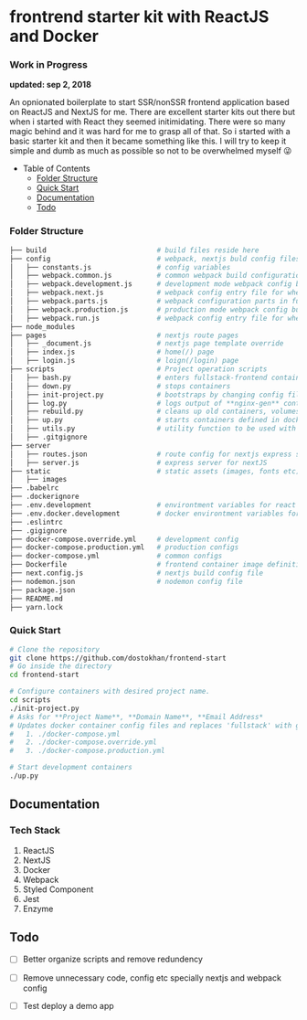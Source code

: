 # frontrend starter kit with ReactJS and Docker
### Work in Progress 
**updated: sep 2, 2018**

An opnionated boilerplate to start SSR/nonSSR frontend application based on ReactJS and NextJS for me.
There are excellent starter kits out there but when i started with React they seemed initimidating.
There were so many magic behind and it was hard for me to grasp all of that. 
So i started with a basic starter kit and then it became something like this.
I will try to keep it simple and dumb as much as possible so not to be overwhelmed myself :stuck_out_tongue_winking_eye:

- Table of Contents
  - [Folder Structure](#folder-structure)
  - [Quick Start](#quick-start)
  - [Documentation](#documentation)
  - [Todo](#todo)


### Folder Structure
```bash
├── build                           # build files reside here
├── config                          # webpack, nextjs buld config files
│   ├── constants.js                # config variables
│   ├── webpack.common.js           # common webpack build configurations
│   ├── webpack.development.js      # development mode webpack config build configurations
│   ├── webpack.next.js             # webpack config entry file for when using nextjs
│   ├── webpack.parts.js            # webpack configuration parts in functions
│   ├── webpack.production.js       # production mode webpack config build configurations
│   ├── webpack.run.js              # webpack config entry file for when not using nextjs
├── node_modules
├── pages                           # nextjs route pages
│   ├── _document.js                # nextjs page template override
│   ├── index.js                    # home(/) page
│   ├── login.js                    # loign(/login) page
├── scripts                         # Project operation scripts
│   ├── bash.py                     # enters fullstack-frontend container
│   ├── down.py                     # stops containers 
│   ├── init-project.py             # bootstraps by changing config files for this and frontend and backend repo
│   ├── log.py                      # logs output of **nginx-gen** container
│   ├── rebuild.py                  # cleans up old containers, volumes
│   ├── up.py                       # starts containers defined in docker-compose files
│   ├── utils.py                    # utility function to be used with other scripts
│   ├── .gitgignore
├── server                          
│   ├── routes.json                 # route config for nextjs express server
│   ├── server.js                   # express server for nextJS 
├── static                          # static assets (images, fonts etc) for nextjs to server from /static route
│   ├── images
├── .babelrc 
├── .dockerignore 
├── .env.development                # environtment variables for react app 
├── .env.docker.development         # docker environtment variables for development config
├── .eslintrc
├── .gigignore
├── docker-compose.override.yml     # development config
├── docker-compose.production.yml   # production configs
├── docker-compose.yml              # common configs
├── Dockerfile                      # frontend container image definition
├── next.config.js                  # nextjs build config file
├── nodemon.json                    # nodemon config file
├── package.json                    
├── README.md
├── yarn.lock

```

### Quick Start

```bash
# Clone the repository
git clone https://github.com/dostokhan/frontend-start 
# Go inside the directory
cd frontend-start

# Configure containers with desired project name.
cd scripts
./init-project.py
# Asks for **Project Name**, **Domain Name**, **Email Address* 
# Updates docker container config files and replaces 'fullstack' with given **Project Name**. i.e. network name
#   1. ./docker-compose.yml
#   2. ./docker-compose.override.yml
#   3. ./docker-compose.production.yml

# Start development containers
./up.py
```

## Documentation
### Tech Stack
1. ReactJS
2. NextJS
3. Docker
4. Webpack
5. Styled Component
6. Jest
7. Enzyme

## Todo
-  [ ] Better organize scripts and remove redundency
-  [ ] Remove unnecessary code, config etc specially nextjs and webpack config
-  [ ] Test deploy a demo app

